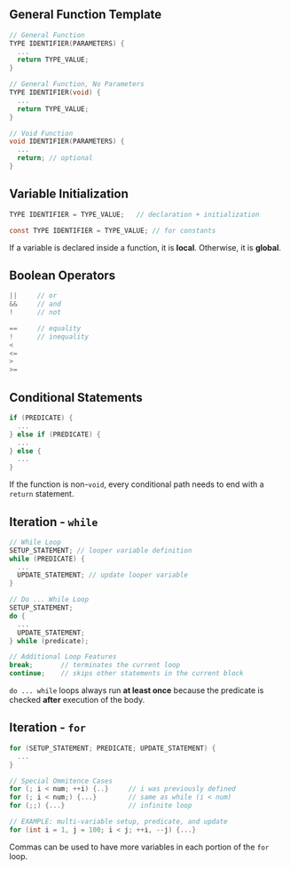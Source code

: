 ## General Function Template
```C
// General Function
TYPE IDENTIFIER(PARAMETERS) {
  ...
  return TYPE_VALUE;
}

// General Function, No Parameters
TYPE IDENTIFIER(void) {
  ...
  return TYPE_VALUE;
}

// Void Function
void IDENTIFIER(PARAMETERS) {
  ...
  return; // optional
}

```

## Variable Initialization
```C
TYPE IDENTIFIER = TYPE_VALUE;   // declaration + initialization

const TYPE IDENTIFIER = TYPE_VALUE; // for constants

```
If a variable is declared inside a function, it is **local**. Otherwise, it is **global**. 

## Boolean Operators
```C
||     // or
&&     // and
!      // not

==     // equality
!      // inequality
<
<=
>
>=

```

## Conditional Statements
```C
if (PREDICATE) {
  ...
} else if (PREDICATE) {
  ...
} else {
  ...
}

```
If the function is non-`void`, every conditional path needs to end with a `return` statement.

## Iteration - `while`
```C
// While Loop
SETUP_STATEMENT; // looper variable definition
while (PREDICATE) {
  ...
  UPDATE_STATEMENT; // update looper variable
}

// Do ... While Loop
SETUP_STATEMENT;
do {
  ...
  UPDATE_STATEMENT;
} while (predicate);

// Additional Loop Features
break;       // terminates the current loop
continue;    // skips other statements in the current block


```
`do ... while` loops always run **at least once** because the predicate is checked **after** execution of the body.

## Iteration - `for`
```C
for (SETUP_STATEMENT; PREDICATE; UPDATE_STATEMENT) {
  ...
}

// Special Ommitence Cases
for (; i < num; ++i) {..}     // i was previously defined
for (; i < num;) {...}        // same as while (i < num)
for (;;) {...}                // infinite loop

// EXAMPLE: multi-variable setup, predicate, and update
for (int i = 1, j = 100; i < j; ++i, --j) {...}

```
Commas can be used to have more variables in each portion of the `for` loop. 




